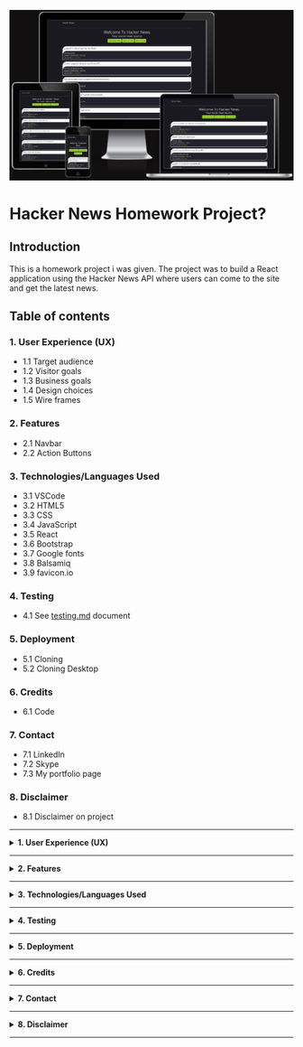 ![Homepage displayed on multiple devices](/src/assets/images/am-i-responsive.png)

# **Hacker News Homework Project?**

## **Introduction**

This is a homework project i was given. The project was to build a React application using the Hacker News API where users can come to the site and get the latest news. 

## **Table of contents** 

### **1. User Experience (UX)**
  * 1.1 Target audience
  * 1.2 Visitor goals
  * 1.3 Business goals
  * 1.4 Design choices
  * 1.5 Wire frames

### **2. Features**
  * 2.1 Navbar
  * 2.2 Action Buttons

### **3. Technologies/Languages Used**
  * 3.1 VSCode
  * 3.2 HTML5
  * 3.3 CSS
  * 3.4 JavaScript
  * 3.5 React
  * 3.6 Bootstrap
  * 3.7 Google fonts 
  * 3.8 Balsamiq
  * 3.9 favicon.io

### **4. Testing**
  * 4.1 See [testing.md](testing.md) document 

### **5. Deployment**

  * 5.1 Cloning 
  * 5.2 Cloning Desktop

### **6. Credits**
  * 6.1 Code

### **7. Contact**
  * 7.1 LinkedIn
  * 7.2 Skype
  * 7.3 My portfolio page

### **8. Disclaimer**

  * 8.1 Disclaimer on project 

<hr>

<details>
<summary><strong>1. User Experience (UX)</strong></summary>
<br/>

#### **1.1 Target Audience**

Anyone who wishes to use the site to read the latest news on the Hacker News API. 

#### **1.2 Visitor goals** 

I want to be able to come to the site and easily read the latest news.

#### **1.3 Business goals**

No business or monetary goals, this was a homework project i was given to complete. 

#### **1.4 Design choices** 

A very simple SPA (Single Page Application) powered by the Hacker News API.

#### **FONTS**

* I decided i would use the Google fonts [Open Sans](https://fonts.google.com/specimen/Open+Sans?preview.text=Whose%20paying%20the%20bill&preview.text_type=custom). Open Sans is a humanist sans serif typeface designed by Steve Matteson. Open Sans was designed with an upright stress, open forms and a neutral, yet friendly appearance. It was optimized for print, web, and mobile interfaces, and has excellent legibility characteristics in its letterforms.

![Image of how the font will look](/src/assets/images/open-sans-font.png)
 
#### **COLORS**

* The color palette for the project can be found below.<br>

![Image of the color pallet used for the project](/src/assets/images/colour-scheme.png)

#### **1.6 Wire Frames** 

The wireframes for the project can be seen below. There is a wireframe for desktop, tablet and mobile.

#### **DESKTOP**
![Desktop Wireframe](/src/assets/images/homepage-desktop-unloaded.png)<br/>
![Desktop Wireframe](/src/assets/images/homepage-desktop-loaded.png)<br/>

#### **TABLET**
![Tablet Wireframe](/src/assets/images/homepage-tablet-unloaded.png)<br/>
![Tablet Wireframe](/src/assets/images/homepage-tablet-opened.png)<br/>

#### **MOBILE**
![Mobile Wireframe](/src/assets/images/homepage-mobile-unloaded.png)<br/>
![Mobile Wireframe](/src/assets/images/homepage-mobile-opened.png)<br/>

</details>

<hr>

<details>
<summary><strong>2. Features</strong></summary>
<br/>

#### **2.1 Navbar** 

* The navbar is a simple Bootstrap navbar that is responsive and will change depending on the screen size. As this is an SPA there was no need to add extra pages to the Navbar.

![Image of the navbar](/src/assets/images/navbar.png)

#### **2.2 Action Buttons**

![Image of action buttons](/src/assets/images/action-buttons.png)

There are 3x action buttons for the user to interact with. 

1. Read Latest News 
When the user clicks on this button it will activate the api feed and generate all of the latest news stories for the user to scroll through and interact with

2. Read Top News
When the user clicks on this button it will activate the api feed and generate all of the top news stories for the user to scroll through and interact with

3. Reset All News
When the user clicks on this button it will reset the page and delete all of the news posts that were previously generated and showing. 

</details>

<hr>

<details>
<summary><strong>3. Technologies/Languages Used</strong></summary>
<br/>

3.1 [VSCode](https://code.visualstudio.com/) - Is the IDE i used for coding this project<br>
3.2 [HTML5](https://developer.mozilla.org/en-US/docs/Learn/HTML) - This is the markup language i used for this project.<br>
3.3 [CSS](https://developer.mozilla.org/en-US/docs/Learn/CSS) - I used CSS to help alter and adjust the presentation of the website to create a pleasant user experience.<br>
3.4 [JavaScript](https://developer.mozilla.org/en-US/docs/Web/JavaScript) - JavaScript was used to do the mathematics to give the user the full breakdown<br>
3.5 [React](https://reactjs.org/) - As part of the homework assignment i had to use the React library for this building of this project<br>
3.6 [Bootstrap](https://getbootstrap.com/) - Bootstrap is the most popular CSS Framework for developing responsive and mobile-first websites. Bootstrap 5 is the version i used for the development of this project.<br>
3.7 [Google fonts](https://fonts.google.com/) - Launched in 2010 Google Fonts is a library of 1,023 free licensed font families.<br>
3.8 [Balsamiq](https://balsamiq.com/)- Balsamiq Wireframes is a rapid low-fidelity UI wireframing tool that reproduces the experience of sketching on a notepad or whiteboard.<br>
3.9 [favicon.io](https://favicon.io/) - Favicon.io is the free favicon generator i used for the project
</details>

<hr>

<details>
<summary><strong>4. Testing</strong></summary>
<br>

* Testing information can be found in the [testing.md](testing.md) file
</details>
<hr>

<details>
<summary><strong>5. Deployment</strong></summary>
<br>

#### **5.1 Cloning**  

NOTE: Before cloning or downloading this project to use you firstly must have NodeJS and npm installed on your computer. The links below will show you a quick tutorial on how to install NodeJS and npm on both windows and Mac:

[How to install NodeJS and npm](https://www.youtube.com/watch?v=yM92Iuh35JY)<br/>
[Link to NodeJS site for downloading](https://nodejs.org/en/)

You can clone the projects repository to your local computer by following the steps below:

Cloning a repository using the command line

1. On github navigate to the project repository. ([Link Here](https://github.com/smcgdub/hacker-news-homework-react))
2. Click on the tab that says code 
3. From the menu select HTTPS
4. Click on the copy button to the right of the HTTPS url
5. Open the terminal in your IDE
6. Change the current working directory to the location where you want the cloned directory.
7. In terminal type `git clone` and then paste the URL you copied earlier 
8. Press Enter to create your local clone.

#### **5.2 Cloning Desktop**
You can also clone the project using Github Desktop. To do this you can do the following: 

1. On github navigate to the project repository. ([Link Here](https://github.com/smcgdub/hacker-news-homework-react))
2. Click on the tab that says code 
3. Click on Download ZIP
4. Unzip the repository after it downloads to your machine and then drag the unzipped files into your IDE.

NOTE: When you have this project, NodeJS and npm installed on your computer to run the project go to the terminal and type in `npm start` and the project will run on your local machine.
</details>

<hr>

<details>
<summary><strong>6. Credits</strong></summary> 
<br>

#### **6.1 Code** 

* The flicker effect on page load code was compiled using the [Angry Tools](https://angrytools.com/css/animation/) CSS animation website 

* As i am still learning React on my current course we haven't made it as far as testing. To get a better understanding of how React testing works I used this YouTube video by Kris Foster as a guide. [Video Here](https://www.youtube.com/watch?v=ML5egqL3YFE)
</details>
<hr>

<details>
<summary><strong>7. Contact</strong></summary>
<br>

Feel free to contact me on any of the following channels:<br>

* 7.1 [LinkedIn](https://www.linkedin.com/in/stephenmcgovern01/)<br>
* 7.2 [Skype](https://join.skype.com/invite/ndruMu7qVuKZ)
* 7.3 [My portfolio page](https://stephens-portfolio.com/)
</details>

<hr>

<details>
<summary><strong>8. Disclaimer</strong></summary>
<br>

* 8.1 There is no monetization generated from this site. It is purely for educational purposes undertaken as part of a homework project.
</details>

<hr>
